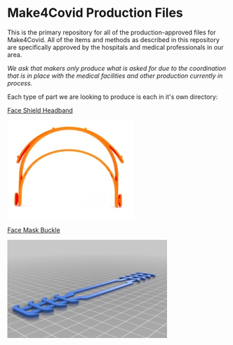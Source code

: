 # Make4Covid Production Files

This is the primary repository for all of the production-approved files
for Make4Covid.  All of the items and methods as described in this repository
are specifically approved by the hospitals and medical professionals in our area.

*We ask that makers only produce what is asked for due to the coordination
that is in place with the medical facilities and other production 
currently in process.*

Each type of part we are looking to produce is each in it's own directory:

[Face Shield Headband](https://github.com/make4covidstack/Production/tree/master/face-shield-headband)

![Face Shield Headband](https://github.com/make4covidstack/Production/blob/master/images/prusa_headband.jpg?raw=true)

[Face Mask Buckle](https://github.com/make4covidstack/Production/tree/master/face-mask-buckle)

![Face Mask Buckle](https://github.com/make4covidstack/Production/blob/master/images/face_mask_buckle.jpg?raw=true)
